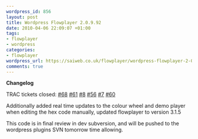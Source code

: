 ```yaml
--- 
wordpress_id: 856
layout: post
title: Wordpress Flowplayer 2.0.9.92
date: 2010-04-06 22:09:07 +01:00
tags: 
- flowplayer
- wordpress
categories: 
- flowplayer
wordpress_url: https://saiweb.co.uk/flowplayer/wordpress-flowplayer-2-0-9-92
comments: true
---
```

<strong>Changelog</strong>

TRAC tickets closed: <a href="https://trac.saiweb.co.uk/saiweb/ticket/68">#68</a> <a href="https://trac.saiweb.co.uk/saiweb/ticket/61">#61</a> <a href="https://trac.saiweb.co.uk/saiweb/ticket/8">#8</a> <a href="https://trac.saiweb.co.uk/saiweb/ticket/56">#56</a> <a href="https://trac.saiweb.co.uk/saiweb/ticket/7">#7</a> <a href="https://trac.saiweb.co.uk/saiweb/ticket/60">#60</a>

Additionally added real time updates to the colour wheel and demo player when editing the hex code manually, updated flowplayer to version 3.1.5

This code is in final review in dev subversion, and will be pushed to the wordpress plugins SVN tomorrow time allowing.



